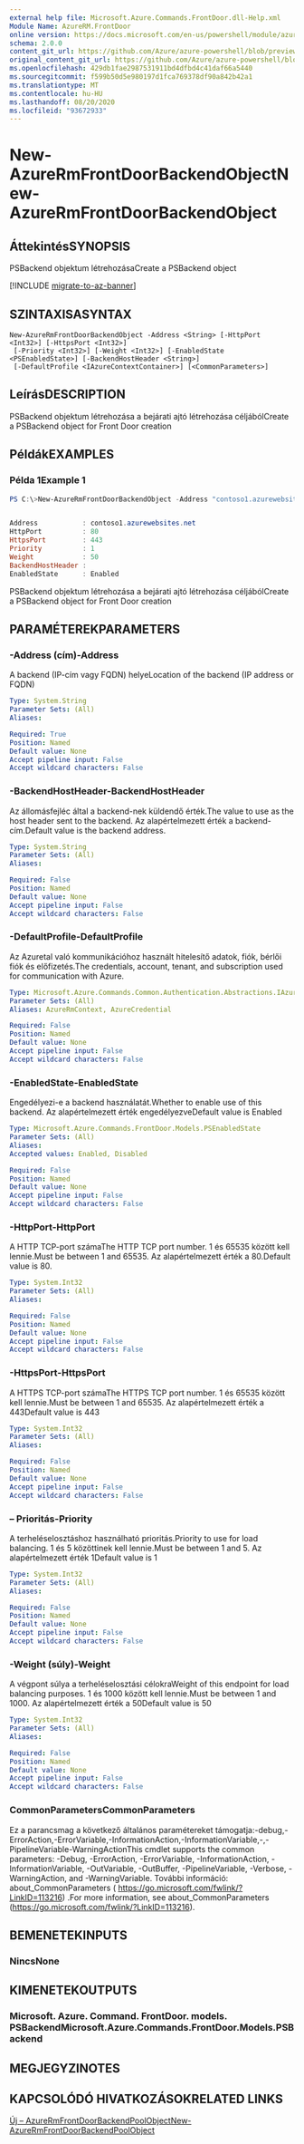 ```yaml
---
external help file: Microsoft.Azure.Commands.FrontDoor.dll-Help.xml
Module Name: AzureRM.FrontDoor
online version: https://docs.microsoft.com/en-us/powershell/module/azurerm.frontdoor/new-azurermfrontdoorbackendobject
schema: 2.0.0
content_git_url: https://github.com/Azure/azure-powershell/blob/preview/src/ResourceManager/FrontDoor/Commands.FrontDoor/help/New-AzureRmFrontDoorBackendObject.md
original_content_git_url: https://github.com/Azure/azure-powershell/blob/preview/src/ResourceManager/FrontDoor/Commands.FrontDoor/help/New-AzureRmFrontDoorBackendObject.md
ms.openlocfilehash: 429db1fae2987531911bd4dfbd4c41daf66a5440
ms.sourcegitcommit: f599b50d5e980197d1fca769378df90a842b42a1
ms.translationtype: MT
ms.contentlocale: hu-HU
ms.lasthandoff: 08/20/2020
ms.locfileid: "93672933"
---
```

# <span data-ttu-id="1f71f-101">New-AzureRmFrontDoorBackendObject</span><span class="sxs-lookup"><span data-stu-id="1f71f-101">New-AzureRmFrontDoorBackendObject</span></span>

## <span data-ttu-id="1f71f-102">Áttekintés</span><span class="sxs-lookup"><span data-stu-id="1f71f-102">SYNOPSIS</span></span>
<span data-ttu-id="1f71f-103">PSBackend objektum létrehozása</span><span class="sxs-lookup"><span data-stu-id="1f71f-103">Create a PSBackend object</span></span>

[!INCLUDE [migrate-to-az-banner](../../includes/migrate-to-az-banner.md)]

## <span data-ttu-id="1f71f-104">SZINTAXISA</span><span class="sxs-lookup"><span data-stu-id="1f71f-104">SYNTAX</span></span>

```
New-AzureRmFrontDoorBackendObject -Address <String> [-HttpPort <Int32>] [-HttpsPort <Int32>]
 [-Priority <Int32>] [-Weight <Int32>] [-EnabledState <PSEnabledState>] [-BackendHostHeader <String>]
 [-DefaultProfile <IAzureContextContainer>] [<CommonParameters>]
```

## <span data-ttu-id="1f71f-105">Leírás</span><span class="sxs-lookup"><span data-stu-id="1f71f-105">DESCRIPTION</span></span>
<span data-ttu-id="1f71f-106">PSBackend objektum létrehozása a bejárati ajtó létrehozása céljából</span><span class="sxs-lookup"><span data-stu-id="1f71f-106">Create a PSBackend object for Front Door creation</span></span>

## <span data-ttu-id="1f71f-107">Példák</span><span class="sxs-lookup"><span data-stu-id="1f71f-107">EXAMPLES</span></span>

### <span data-ttu-id="1f71f-108">Példa 1</span><span class="sxs-lookup"><span data-stu-id="1f71f-108">Example 1</span></span>
```powershell
PS C:\>New-AzureRmFrontDoorBackendObject -Address "contoso1.azurewebsites.net"


Address           : contoso1.azurewebsites.net
HttpPort          : 80
HttpsPort         : 443
Priority          : 1
Weight            : 50
BackendHostHeader :
EnabledState      : Enabled
```

<span data-ttu-id="1f71f-109">PSBackend objektum létrehozása a bejárati ajtó létrehozása céljából</span><span class="sxs-lookup"><span data-stu-id="1f71f-109">Create a PSBackend object for Front Door creation</span></span>

## <span data-ttu-id="1f71f-110">PARAMÉTEREK</span><span class="sxs-lookup"><span data-stu-id="1f71f-110">PARAMETERS</span></span>

### <span data-ttu-id="1f71f-111">-Address (cím)</span><span class="sxs-lookup"><span data-stu-id="1f71f-111">-Address</span></span>
<span data-ttu-id="1f71f-112">A backend (IP-cím vagy FQDN) helye</span><span class="sxs-lookup"><span data-stu-id="1f71f-112">Location of the backend (IP address or FQDN)</span></span>

```yaml
Type: System.String
Parameter Sets: (All)
Aliases:

Required: True
Position: Named
Default value: None
Accept pipeline input: False
Accept wildcard characters: False
```

### <span data-ttu-id="1f71f-113">-BackendHostHeader</span><span class="sxs-lookup"><span data-stu-id="1f71f-113">-BackendHostHeader</span></span>
<span data-ttu-id="1f71f-114">Az állomásfejléc által a backend-nek küldendő érték.</span><span class="sxs-lookup"><span data-stu-id="1f71f-114">The value to use as the host header sent to the backend.</span></span> <span data-ttu-id="1f71f-115">Az alapértelmezett érték a backend-cím.</span><span class="sxs-lookup"><span data-stu-id="1f71f-115">Default value is the backend address.</span></span>

```yaml
Type: System.String
Parameter Sets: (All)
Aliases:

Required: False
Position: Named
Default value: None
Accept pipeline input: False
Accept wildcard characters: False
```

### <span data-ttu-id="1f71f-116">-DefaultProfile</span><span class="sxs-lookup"><span data-stu-id="1f71f-116">-DefaultProfile</span></span>
<span data-ttu-id="1f71f-117">Az Azuretal való kommunikációhoz használt hitelesítő adatok, fiók, bérlői fiók és előfizetés.</span><span class="sxs-lookup"><span data-stu-id="1f71f-117">The credentials, account, tenant, and subscription used for communication with Azure.</span></span>

```yaml
Type: Microsoft.Azure.Commands.Common.Authentication.Abstractions.IAzureContextContainer
Parameter Sets: (All)
Aliases: AzureRmContext, AzureCredential

Required: False
Position: Named
Default value: None
Accept pipeline input: False
Accept wildcard characters: False
```

### <span data-ttu-id="1f71f-118">-EnabledState</span><span class="sxs-lookup"><span data-stu-id="1f71f-118">-EnabledState</span></span>
<span data-ttu-id="1f71f-119">Engedélyezi-e a backend használatát.</span><span class="sxs-lookup"><span data-stu-id="1f71f-119">Whether to enable use of this backend.</span></span> <span data-ttu-id="1f71f-120">Az alapértelmezett érték engedélyezve</span><span class="sxs-lookup"><span data-stu-id="1f71f-120">Default value is Enabled</span></span>

```yaml
Type: Microsoft.Azure.Commands.FrontDoor.Models.PSEnabledState
Parameter Sets: (All)
Aliases:
Accepted values: Enabled, Disabled

Required: False
Position: Named
Default value: None
Accept pipeline input: False
Accept wildcard characters: False
```

### <span data-ttu-id="1f71f-121">-HttpPort</span><span class="sxs-lookup"><span data-stu-id="1f71f-121">-HttpPort</span></span>
<span data-ttu-id="1f71f-122">A HTTP TCP-port száma</span><span class="sxs-lookup"><span data-stu-id="1f71f-122">The HTTP TCP port number.</span></span>
<span data-ttu-id="1f71f-123">1 és 65535 között kell lennie.</span><span class="sxs-lookup"><span data-stu-id="1f71f-123">Must be between 1 and 65535.</span></span>
<span data-ttu-id="1f71f-124">Az alapértelmezett érték a 80.</span><span class="sxs-lookup"><span data-stu-id="1f71f-124">Default value is 80.</span></span>

```yaml
Type: System.Int32
Parameter Sets: (All)
Aliases:

Required: False
Position: Named
Default value: None
Accept pipeline input: False
Accept wildcard characters: False
```

### <span data-ttu-id="1f71f-125">-HttpsPort</span><span class="sxs-lookup"><span data-stu-id="1f71f-125">-HttpsPort</span></span>
<span data-ttu-id="1f71f-126">A HTTPS TCP-port száma</span><span class="sxs-lookup"><span data-stu-id="1f71f-126">The HTTPS TCP port number.</span></span>
<span data-ttu-id="1f71f-127">1 és 65535 között kell lennie.</span><span class="sxs-lookup"><span data-stu-id="1f71f-127">Must be between 1 and 65535.</span></span>
<span data-ttu-id="1f71f-128">Az alapértelmezett érték a 443</span><span class="sxs-lookup"><span data-stu-id="1f71f-128">Default value is 443</span></span>

```yaml
Type: System.Int32
Parameter Sets: (All)
Aliases:

Required: False
Position: Named
Default value: None
Accept pipeline input: False
Accept wildcard characters: False
```

### <span data-ttu-id="1f71f-129">– Prioritás</span><span class="sxs-lookup"><span data-stu-id="1f71f-129">-Priority</span></span>
<span data-ttu-id="1f71f-130">A terheléselosztáshoz használható prioritás.</span><span class="sxs-lookup"><span data-stu-id="1f71f-130">Priority to use for load balancing.</span></span>
<span data-ttu-id="1f71f-131">1 és 5 közöttinek kell lennie.</span><span class="sxs-lookup"><span data-stu-id="1f71f-131">Must be between 1 and 5.</span></span>
<span data-ttu-id="1f71f-132">Az alapértelmezett érték 1</span><span class="sxs-lookup"><span data-stu-id="1f71f-132">Default value is 1</span></span>

```yaml
Type: System.Int32
Parameter Sets: (All)
Aliases:

Required: False
Position: Named
Default value: None
Accept pipeline input: False
Accept wildcard characters: False
```

### <span data-ttu-id="1f71f-133">-Weight (súly)</span><span class="sxs-lookup"><span data-stu-id="1f71f-133">-Weight</span></span>
<span data-ttu-id="1f71f-134">A végpont súlya a terheléselosztási célokra</span><span class="sxs-lookup"><span data-stu-id="1f71f-134">Weight of this endpoint for load balancing purposes.</span></span>
<span data-ttu-id="1f71f-135">1 és 1000 között kell lennie.</span><span class="sxs-lookup"><span data-stu-id="1f71f-135">Must be between 1 and 1000.</span></span>
<span data-ttu-id="1f71f-136">Az alapértelmezett érték a 50</span><span class="sxs-lookup"><span data-stu-id="1f71f-136">Default value is 50</span></span>

```yaml
Type: System.Int32
Parameter Sets: (All)
Aliases:

Required: False
Position: Named
Default value: None
Accept pipeline input: False
Accept wildcard characters: False
```

### <span data-ttu-id="1f71f-137">CommonParameters</span><span class="sxs-lookup"><span data-stu-id="1f71f-137">CommonParameters</span></span>
<span data-ttu-id="1f71f-138">Ez a parancsmag a következő általános paramétereket támogatja:-debug,-ErrorAction,-ErrorVariable,-InformationAction,-InformationVariable,-,-PipelineVariable-WarningAction</span><span class="sxs-lookup"><span data-stu-id="1f71f-138">This cmdlet supports the common parameters: -Debug, -ErrorAction, -ErrorVariable, -InformationAction, -InformationVariable, -OutVariable, -OutBuffer, -PipelineVariable, -Verbose, -WarningAction, and -WarningVariable.</span></span> <span data-ttu-id="1f71f-139">További információ: about_CommonParameters ( https://go.microsoft.com/fwlink/?LinkID=113216) .</span><span class="sxs-lookup"><span data-stu-id="1f71f-139">For more information, see about_CommonParameters (https://go.microsoft.com/fwlink/?LinkID=113216).</span></span>

## <span data-ttu-id="1f71f-140">BEMENETEK</span><span class="sxs-lookup"><span data-stu-id="1f71f-140">INPUTS</span></span>

### <span data-ttu-id="1f71f-141">Nincs</span><span class="sxs-lookup"><span data-stu-id="1f71f-141">None</span></span>

## <span data-ttu-id="1f71f-142">KIMENETEK</span><span class="sxs-lookup"><span data-stu-id="1f71f-142">OUTPUTS</span></span>

### <span data-ttu-id="1f71f-143">Microsoft. Azure. Command. FrontDoor. models. PSBackend</span><span class="sxs-lookup"><span data-stu-id="1f71f-143">Microsoft.Azure.Commands.FrontDoor.Models.PSBackend</span></span>

## <span data-ttu-id="1f71f-144">MEGJEGYZI</span><span class="sxs-lookup"><span data-stu-id="1f71f-144">NOTES</span></span>

## <span data-ttu-id="1f71f-145">KAPCSOLÓDÓ HIVATKOZÁSOK</span><span class="sxs-lookup"><span data-stu-id="1f71f-145">RELATED LINKS</span></span>

[<span data-ttu-id="1f71f-146">Új – AzureRmFrontDoorBackendPoolObject</span><span class="sxs-lookup"><span data-stu-id="1f71f-146">New-AzureRmFrontDoorBackendPoolObject</span></span>](./New-AzureRmFrontDoorBackendPoolObject.md)
